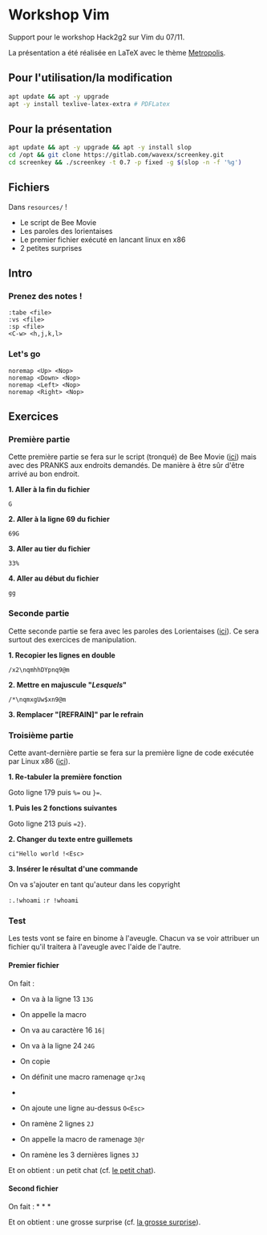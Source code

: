 # Workshop Vim

Support pour le workshop Hack2g2 sur Vim du 07/11.

La présentation a été réalisée en LaTeX avec le thème [Metropolis](https://github.com/matze/mtheme).

## Pour l'utilisation/la modification

```bash
apt update && apt -y upgrade
apt -y install texlive-latex-extra # PDFLatex
```

## Pour la présentation

```bash
apt update && apt -y upgrade && apt -y install slop
cd /opt && git clone https://gitlab.com/wavexx/screenkey.git
cd screenkey && ./screenkey -t 0.7 -p fixed -g $(slop -n -f '%g')
```

## Fichiers

Dans `resources/` !

* Le script de Bee Movie
* Les paroles des lorientaises
* Le premier fichier exécuté en lancant linux en x86
* 2 petites surprises

## Intro

### Prenez des notes !

```vim
:tabe <file>
:vs <file>
:sp <file>
<C-w> <h,j,k,l>
```

### Let's go
```vim
noremap <Up> <Nop>
noremap <Down> <Nop>
noremap <Left> <Nop>
noremap <Right> <Nop>
```

## Exercices

### Première partie

Cette première partie se fera sur le script (tronqué) de Bee Movie ([ici](resources/garbage)) mais avec des PRANKS aux endroits demandés.
De manière à être sûr d'être arrivé au bon endroit.

__1. Aller à la fin du fichier__

`G`

__2. Aller à la ligne 69 du fichier__

`69G`

__3. Aller au tier du fichier__

`33%`

__4. Aller au début du fichier__

`gg`

### Seconde partie

Cette seconde partie se fera avec les paroles des Lorientaises ([ici](resources/lyrics)).
Ce sera surtout des exercices de manipulation.

__1. Recopier les lignes en double__

`/x2\nqmhhDYpnq9@m`

__2. Mettre en majuscule "*Lesquels*"__

`/*\nqmxgUw$xn9@m`

__3. Remplacer "[REFRAIN]" par le refrain__

### Troisième partie

Cette avant-dernière partie se fera sur la première ligne de code exécutée par Linux x86 ([ici](resources/main.c)).

__1. Re-tabuler la première fonction__

Goto ligne 179 puis `%=` ou `}=`.

__1. Puis les 2 fonctions suivantes__

Goto ligne 213 puis `=2}`.

__2. Changer du texte entre guillemets__

`ci"Hello world !<Esc>`

__3. Insérer le résultat d'une commande__

On va s'ajouter en tant qu'auteur dans les copyright

`:.!whoami`
`:r !whoami`

### Test

Les tests vont se faire en binome à l'aveugle.
Chacun va se voir attribuer un fichier qu'il traitera à l'aveugle avec l'aide de l'autre.

#### Premier fichier

On fait :

* On va à la ligne 13 `13G`
* On appelle la macro

* On va au caractère 16 `16|`
* On va à la ligne 24 `24G`
* On copie
* On définit une macro ramenage `qrJxq`

*
* On ajoute une ligne au-dessus `O<Esc>`
* On ramène 2 lignes `2J`
* On appelle la macro de ramenage `3@r`
* On ramène les 3 dernières lignes `3J`

Et on obtient : un petit chat (cf. [le petit chat](resources/result_surprise_0)).

#### Second fichier

On fait : * * * 

Et on obtient : une grosse surprise (cf. [la grosse surprise](resources/result_surprise_1)).
